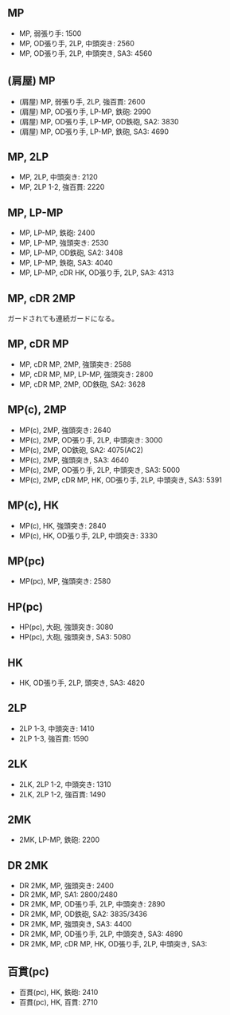 ## MP

- MP, 弱張り手: 1500
- MP, OD張り手, 2LP, 中頭突き: 2560
- MP, OD張り手, 2LP, 中頭突き, SA3: 4560

## (肩屋) MP

- (肩屋) MP, 弱張り手, 2LP, 強百貫: 2600
- (肩屋) MP, OD張り手, LP-MP, 鉄砲: 2990
- (肩屋) MP, OD張り手, LP-MP, OD鉄砲, SA2: 3830
- (肩屋) MP, OD張り手, LP-MP, 鉄砲, SA3: 4690

## MP, 2LP

- MP, 2LP, 中頭突き: 2120
- MP, 2LP 1-2, 強百貫: 2220

## MP, LP-MP

- MP, LP-MP, 鉄砲: 2400
- MP, LP-MP, 強頭突き: 2530
- MP, LP-MP, OD鉄砲, SA2: 3408
- MP, LP-MP, 鉄砲, SA3: 4040
- MP, LP-MP, cDR HK, OD張り手, 2LP, SA3: 4313

## MP, cDR 2MP

ガードされても連続ガードになる。

## MP, cDR MP

- MP, cDR MP, 2MP, 強頭突き: 2588
- MP, cDR MP, MP, LP-MP, 強頭突き: 2800
- MP, cDR MP, 2MP, OD鉄砲, SA2: 3628

## MP(c), 2MP

- MP(c), 2MP, 強頭突き: 2640
- MP(c), 2MP, OD張り手, 2LP, 中頭突き: 3000
- MP(c), 2MP, OD鉄砲, SA2: 4075(AC2)
- MP(c), 2MP, 強頭突き, SA3: 4640
- MP(c), 2MP, OD張り手, 2LP, 中頭突き, SA3: 5000
- MP(c), 2MP, cDR MP, HK, OD張り手, 2LP, 中頭突き, SA3: 5391

## MP(c), HK

- MP(c), HK, 強頭突き: 2840
- MP(c), HK, OD張り手, 2LP, 中頭突き: 3330

## MP(pc)

- MP(pc), MP, 強頭突き: 2580

## HP(pc)

- HP(pc), 大砲, 強頭突き: 3080
- HP(pc), 大砲, 強頭突き, SA3: 5080

## HK

- HK, OD張り手, 2LP, 頭突き, SA3: 4820

## 2LP

- 2LP 1-3, 中頭突き: 1410
- 2LP 1-3, 強百貫: 1590

## 2LK

- 2LK, 2LP 1-2, 中頭突き: 1310
- 2LK, 2LP 1-2, 強百貫: 1490

## 2MK

- 2MK, LP-MP, 鉄砲: 2200

## DR 2MK

- DR 2MK, MP, 強頭突き: 2400
- DR 2MK, MP, SA1: 2800/2480
- DR 2MK, MP, OD張り手, 2LP, 中頭突き: 2890
- DR 2MK, MP, OD鉄砲, SA2: 3835/3436
- DR 2MK, MP, 強頭突き, SA3: 4400
- DR 2MK, MP, OD張り手, 2LP, 中頭突き, SA3: 4890
- DR 2MK, MP, cDR MP, HK, OD張り手, 2LP, 中頭突き, SA3:

## 百貫(pc)

- 百貫(pc), HK, 鉄砲: 2410
- 百貫(pc), HK, 百貫: 2710

